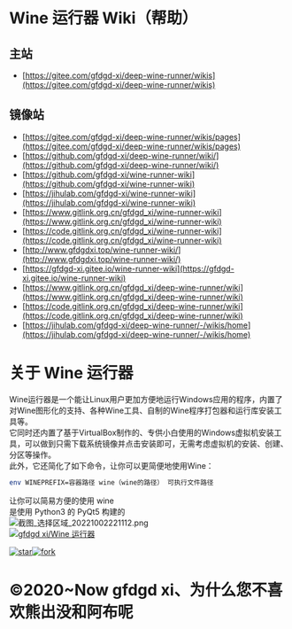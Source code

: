 # Wine 运行器 Wiki（帮助）
## 主站
- [https://gitee.com/gfdgd-xi/deep-wine-runner/wikis](https://gitee.com/gfdgd-xi/deep-wine-runner/wikis)    
## 镜像站
- [https://gitee.com/gfdgd-xi/deep-wine-runner/wikis/pages](https://gitee.com/gfdgd-xi/deep-wine-runner/wikis/pages)  
- [https://github.com/gfdgd-xi/deep-wine-runner/wiki/](https://github.com/gfdgd-xi/deep-wine-runner/wiki/)  
- [https://github.com/gfdgd-xi/wine-runner-wiki](https://github.com/gfdgd-xi/wine-runner-wiki)  
- [https://jihulab.com/gfdgd-xi/wine-runner-wiki](https://jihulab.com/gfdgd-xi/wine-runner-wiki)  
- [https://www.gitlink.org.cn/gfdgd_xi/wine-runner-wiki](https://www.gitlink.org.cn/gfdgd_xi/wine-runner-wiki)  
- [https://code.gitlink.org.cn/gfdgd_xi/wine-runner-wiki](https://code.gitlink.org.cn/gfdgd_xi/wine-runner-wiki)  
- [http://www.gfdgdxi.top/wine-runner-wiki/](http://www.gfdgdxi.top/wine-runner-wiki/)  
- [https://gfdgd-xi.gitee.io/wine-runner-wiki](https://gfdgd-xi.gitee.io/wine-runner-wiki)  
- [https://www.gitlink.org.cn/gfdgd_xi/deep-wine-runner/wiki](https://www.gitlink.org.cn/gfdgd_xi/deep-wine-runner/wiki)  
- [https://code.gitlink.org.cn/gfdgd_xi/deep-wine-runner/wiki](https://code.gitlink.org.cn/gfdgd_xi/deep-wine-runner/wiki)  
- [https://jihulab.com/gfdgd-xi/deep-wine-runner/-/wikis/home](https://jihulab.com/gfdgd-xi/deep-wine-runner/-/wikis/home)  


# 关于 Wine 运行器
Wine运行器是一个能让Linux用户更加方便地运行Windows应用的程序，内置了对Wine图形化的支持、各种Wine工具、自制的Wine程序打包器和运行库安装工具等。  
它同时还内置了基于VirtualBox制作的、专供小白使用的Windows虚拟机安装工具，可以做到只需下载系统镜像并点击安装即可，无需考虑虚拟机的安装、创建、分区等操作。  
此外，它还简化了如下命令，让你可以更简便地使用Wine：  
```bash
env WINEPREFIX=容器路径 wine（wine的路径） 可执行文件路径
```
让你可以简易方便的使用 wine  
是使用 Python3 的 PyQt5 构建的    
![截图_选择区域_20221002221112.png](https://storage.deepin.org/thread/202210022215217037_截图_选择区域_20221002221112.png)   
[![gfdgd xi/Wine 运行器](https://gitee.com/gfdgd-xi/deep-wine-runner/widgets/widget_card.svg?colors=4183c4,ffffff,ffffff,e3e9ed,666666,9b9b9b)](https://gitee.com/gfdgd-xi/deep-wine-runner)  

[![star](https://gitee.com/gfdgd-xi/deep-wine-runner/badge/star.svg?theme=dark)](https://gitee.com/gfdgd-xi/deep-wine-runner/stargazers)[![fork](https://gitee.com/gfdgd-xi/deep-wine-runner/badge/fork.svg?theme=dark)](https://gitee.com/gfdgd-xi/deep-wine-runner/members)

# ©2020~Now gfdgd xi、为什么您不喜欢熊出没和阿布呢